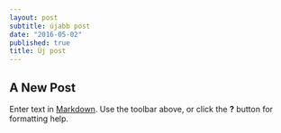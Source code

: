 ```yaml
---
layout: post
subtitle: újabb post
date: "2016-05-02"
published: true
title: Új post
---
```

## A New Post

Enter text in [Markdown](http://daringfireball.net/projects/markdown/). Use the toolbar above, or click the **?** button for formatting help.
